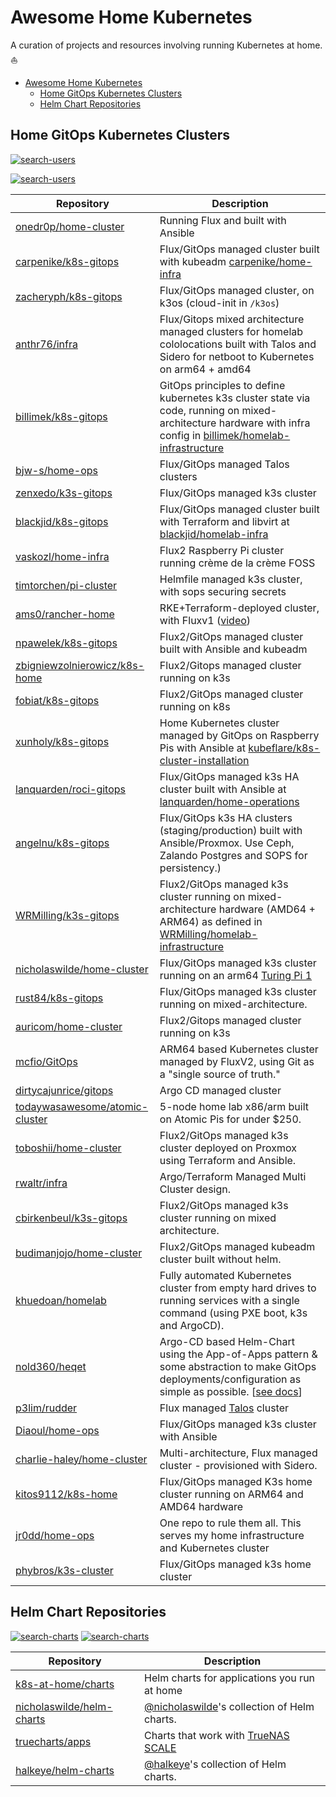 # Awesome Home Kubernetes

A curation of projects and resources involving running Kubernetes at home. ⛵

- [Awesome Home Kubernetes](#awesome-home-kubernetes)
  - [Home GitOps Kubernetes Clusters](#home-gitops-kubernetes-clusters)
  - [Helm Chart Repositories](#helm-chart-repositories)

## Home GitOps Kubernetes Clusters

[![search-users](https://img.shields.io/badge/search-repos-orange?style=for-the-badge)](https://github.com/search/advanced?q=repo%3Aonedr0p%2Fhome-cluster+repo%3Acarpenike%2Fk8s-gitops+repo%3Azacheryph%2Fk8s-gitops+repo%3Aanthr76%2Finfra+repo%3Abillimek%2Fk8s-gitops+repo%3Abjw-s%2Fhome-ops+repo%3Azenxedo%2Fk3s-gitops+repo%3Ablackjid%2Fk8s-gitops+repo%3Avaskozl%2Fhome-infra+repo%3Atimtorchen%2Fpi-cluster+repo%3Aams0%2Francher-home+repo%3Anpawelek%2Fk8s-gitops+repo%3Azbigniewzolnierowicz%2Fk8s-home+repo%3Afobiat%2Fk8s-gitops+repo%3Axunholy%2Fk8s-gitops+repo%3Alanquarden%2Froci-gitops+repo%3Aangelnu%2Fk8s-gitops+repo%3AWRMilling%2Fk3s-gitops+repo%3Anicholaswilde%2Fhome-cluster+repo%3Arust84%2Fk8s-gitops+repo%3Aauricom%2Fhome-cluster+repo%3Amcfio%2FGitOps+repo%3Adirtycajunrice%2Fgitops+repo%3Atodaywasawesome%2Fatomic-cluster+repo%3Atoboshii%2Fhome-cluster+repo%3Arwaltr%2Finfra+repo%3Acbirkenbeul%2Fk3s-gitops+repo%3Abudimanjojo%2Fhome-cluster+repo%3Akhuedoan%2Fhomelab+repo%3Anold360%2Fheqet+repo%3Ap3lim%2Frudder+repo%3ADiaoul%2Fhome-ops+repo%3Acharlie-haley%2Fhome-cluster+repo%3Akitos9112%2Fk8s-home+repo%3Ajr0dd%2Fhome-ops+repo%3Aphybros%2Fk3s-cluster&type=Code)

[![search-users](https://img.shields.io/badge/search-users-orange?style=for-the-badge)](https://github.com/search/advanced?q=user%3Aonedr0p+user%3Acarpenike+user%3Azacheryph+user%3Aanthr76+user%3Abillimek+user%3Abjw-s+user%3Azenxedo+user%3Ablackjid+user%3Avaskozl+user%3Atimtorchen+user%3Aams0+user%3Anpawelek+user%3Azbigniewzolnierowicz+user%3Afobiat+user%3Axunholy+user%3Alanquarden+user%3Aangelnu+user%3AWRMilling+user%3Anicholaswilde+user%3Arust84+user%3Aauricom+user%3Amcfio+user%3Adirtycajunrice+user%3Atodaywasawesome+user%3Atoboshii+user%3Arwaltr+user%3Acbirkenbeul+user%3Abudimanjojo+user%3Akhuedoan+user%3Anold360+user%3Ap3lim+user%3ADiaoul+user%3Acharlie-haley+user%3Akitos9112+user%3Ajr0dd+user%3Aphybros&type=Code)

<!--START-USER-REPO-->
| Repository                                                                          | Description                                                                                                                                                                                                          |
| ----------------------------------------------------------------------------------- | -------------------------------------------------------------------------------------------------------------------------------------------------------------------------------------------------------------------- |
| [onedr0p/home-cluster](https://github.com/onedr0p/home-cluster)                     | Running Flux and built with Ansible                                                                                                                                                                                  |
| [carpenike/k8s-gitops](https://github.com/carpenike/k8s-gitops)                     | Flux/GitOps managed cluster built with kubeadm [carpenike/home-infra](https://github.com/carpenike/home-infra)                                                                                                       |
| [zacheryph/k8s-gitops](https://github.com/zacheryph/k8s-gitops)                     | Flux/GitOps managed cluster, on k3os (cloud-init in `/k3os`)                                                                                                                                                         |
| [anthr76/infra](https://github.com/anthr76/infra)                                   | Flux/Gitops mixed architecture managed clusters for homelab cololocations built with Talos and Sidero for netboot to Kubernetes on arm64 + amd64                                                                     |
| [billimek/k8s-gitops](https://github.com/billimek/k8s-gitops)                       | GitOps principles to define kubernetes k3s cluster state via code, running on mixed-architecture hardware with infra config in [billimek/homelab-infrastructure](https://github.com/billimek/homelab-infrastructure) |
| [bjw-s/home-ops](https://github.com/bjw-s/home-ops)                                 | Flux/GitOps managed Talos clusters                                                                                                                                                                                     |
| [zenxedo/k3s-gitops](https://github.com/zenxedo/k3s-gitops)                         | Flux/GitOps managed k3s cluster                                                                                                                                                                                      |
| [blackjid/k8s-gitops](https://github.com/blackjid/k8s-gitops)                       | Flux/GitOps managed cluster built with Terraform and libvirt at [blackjid/homelab-infra](https://github.com/blackjid/homelab-infra)                                                                                  |
| [vaskozl/home-infra](https://github.com/Vaskozl/home-infra)                         | Flux2 Raspberry Pi cluster running crème de la crème FOSS                                                                                                                                                            |
| [timtorchen/pi-cluster](https://github.com/timtorChen/pi-cluster)                   | Helmfile managed k3s cluster, with sops securing secrets                                                                                                                                                             |
| [ams0/rancher-home](https://github.com/ams0/rancher-home)                           | RKE+Terraform-deployed cluster, with Fluxv1 ([video](https://www.youtube.com/watch?v=JrBo3UCe6ds&t=1375s))                                                                                                           |
| [npawelek/k8s-gitops](https://github.com/npawelek/k8s-gitops)                       | Flux2/GitOps managed cluster built with Ansible and kubeadm                                                                                                                                                          |
| [zbigniewzolnierowicz/k8s-home](https://github.com/zbigniewzolnierowicz/k8s-home)   | Flux2/Gitops managed cluster running on k3s                                                                                                                                                                          |
| [fobiat/k8s-gitops](https://github.com/fobiat/k8s-gitops)                           | Flux2/GitOps managed cluster running on k8s                                                                                                                                                                          |
| [xunholy/k8s-gitops](https://github.com/xunholy/k8s-gitops)                         | Home Kubernetes cluster managed by GitOps on Raspberry Pis with Ansible at [kubeflare/k8s-cluster-installation](https://github.com/raspbernetes/k8s-cluster-installation)                                            |
| [lanquarden/roci-gitops](https://github.com/lanquarden/roci-gitops)                 | Flux/GitOps managed k3s HA cluster built with Ansible at [lanquarden/home-operations](https://github.com/lanquarden/home-operations)                                                                                 |
| [angelnu/k8s-gitops](https://github.com/angelnu/k8s-gitops)                         | Flux/GitOps k3s HA clusters (staging/production) built with Ansible/Proxmox. Use Ceph, Zalando Postgres and SOPS for persistency.)                                                                                   |
| [WRMilling/k3s-gitops](https://github.com/WRMilling/k3s-gitops)                     | Flux2/GitOps managed k3s cluster running on mixed-architecture hardware (AMD64 + ARM64) as defined in [WRMilling/homelab-infrastructure](https://github.com/WRMilling/homelab-infrastructure)                        |
| [nicholaswilde/home-cluster](https://github.com/nicholaswilde/home-cluster/)        | Flux/GitOps managed k3s cluster running on an arm64 [Turing Pi 1](https://turingpi.com/)                                                                                                                             |
| [rust84/k8s-gitops](https://github.com/rust84/k8s-gitops/)                          | Flux/GitOps managed k3s cluster running on mixed-architecture.                                                                                                                                                       |
| [auricom/home-cluster](https://github.com/auricom/home-cluster)                     | Flux2/Gitops managed cluster running on k3s                                                                                                                                                                          |
| [mcfio/GitOps](https://github.com/mcfio/GitOps)                                     | ARM64 based Kubernetes cluster managed by FluxV2, using Git as a "single source of truth."                                                                                                                           |
| [dirtycajunrice/gitops](https://github.com/dirtycajunrice/gitops)                   | Argo CD managed cluster                                                                                                                                                                                              |
| [todaywasawesome/atomic-cluster](https://github.com/todaywasawesome/atomic-cluster) | 5-node home lab x86/arm built on Atomic Pis for under $250.                                                                                                                                                          |
| [toboshii/home-cluster](https://github.com/toboshii/home-cluster)                   | Flux2/GitOps managed k3s cluster deployed on Proxmox using Terraform and Ansible.                                                                                                                                    |
| [rwaltr/infra](https://github.com/rwaltr/infra)                                     | Argo/Terraform Managed Multi Cluster design.                                                                                                                                                                         |
| [cbirkenbeul/k3s-gitops](https://github.com/cbirkenbeul/k3s-gitops)                 | Flux2/GitOps managed k3s cluster running on mixed architecture.                                                                                                                                                      |
| [budimanjojo/home-cluster](https://github.com/budimanjojo/home-cluster)             | Flux2/GitOps managed kubeadm cluster built without helm.                                                                                                                                                             |
| [khuedoan/homelab](https://github.com/khuedoan/homelab)                             | Fully automated Kubernetes cluster from empty hard drives to running services with a single command (using PXE boot, k3s and ArgoCD).                                                                                |
| [nold360/heqet](https://github.com/nold360/heqet)                                   | Argo-CD based Helm-Chart using the App-of-Apps pattern & some abstraction to make GitOps deployments/configuration as simple as possible. [[see docs](https://nold360.github.io/heqet)]                              |
| [p3lim/rudder](https://github.com/p3lim/rudder)                                     | Flux managed [Talos](https://talos.dev) cluster                                                                                                                                                                      |
| [Diaoul/home-ops](https://github.com/Diaoul/home-ops)                               | Flux/GitOps managed k3s cluster with Ansible                                                                                                                                                                         |
| [charlie-haley/home-cluster](https://github.com/charlie-haley/home-cluster)         | Multi-architecture, Flux managed cluster - provisioned with Sidero.                                                                                                                                                  |
| [kitos9112/k8s-home](https://github.com/kitos9112/k8s-home)                         | Flux/GitOps managed K3s home cluster running on ARM64 and AMD64 hardware                                                                                                                                             |
| [jr0dd/home-ops](https://github.com/jr0dd/home-ops)                                 | One repo to rule them all. This serves my home infrastructure and Kubernetes cluster                                        |
| [phybros/k3s-cluster](https://github.com/phybros/k3s-cluster)                       | Flux/GitOps managed k3s home cluster          |
<!--END-USER-REPO-->

## Helm Chart Repositories

[![search-charts](https://img.shields.io/badge/search-repos-orange?style=for-the-badge)](https://github.com/search/advanced?q=repo%3Ak8s-at-home%2Fcharts+repo%3Anicholaswilde%2Fhelm-charts+repo%3Atruecharts%2Fapps+repo%3Ahalkeye%2Fhelm-charts&type=Code)
[![search-charts](https://img.shields.io/badge/search-users-orange?style=for-the-badge)](https://github.com/search/advanced?q=user%3Ak8s-at-home+user%3Anicholaswilde+user%3Atruecharts+user%3Ahalkeye&type=Code)

<!--START-CHART-REPO-->
| Repository                                                                | Description                                                                     |
| ------------------------------------------------------------------------- | ------------------------------------------------------------------------------- |
| [k8s-at-home/charts](https://github.com/k8s-at-home/charts)               | Helm charts for applications you run at home                                    |
| [nicholaswilde/helm-charts](https://github.com/nicholaswilde/helm-charts) | [@nicholaswilde](https://github.com/nicholaswilde)'s collection of Helm charts. |
| [truecharts/apps](https://github.com/truecharts/apps)                     | Charts that work with [TrueNAS SCALE](https://www.truenas.com/truenas-scale/)   |
| [halkeye/helm-charts](https://halkeye.github.io/helm-charts/)             | [@halkeye](https://github.com/halkeye)'s collection of Helm charts.             |
<!--END-CHART-REPO-->
